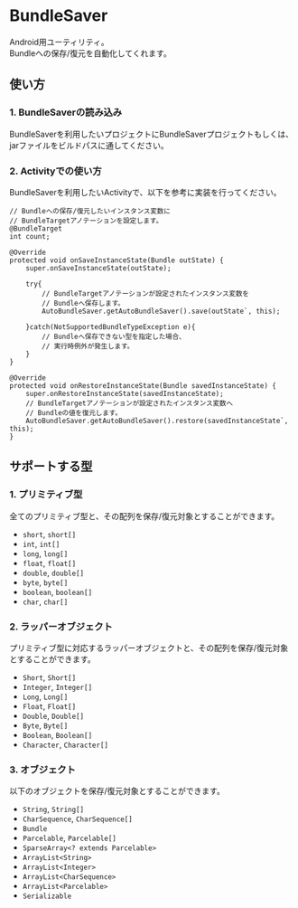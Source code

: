 BundleSaver
======================
Android用ユーティリティ。  
Bundleへの保存/復元を自動化してくれます。
 
使い方
------
### 1. BundleSaverの読み込み ###
BundleSaverを利用したいプロジェクトにBundleSaverプロジェクトもしくは、  
jarファイルをビルドパスに通してください。

 
### 2. Activityでの使い方 ###
BundleSaverを利用したいActivityで、以下を参考に実装を行ってください。
    
    // Bundleへの保存/復元したいインスタンス変数に
    // BundleTargetアノテーションを設定します。
    @BundleTarget
    int count;

    @Override
    protected void onSaveInstanceState(Bundle outState) {
        super.onSaveInstanceState(outState);
        
        try{
            // BundleTargetアノテーションが設定されたインスタンス変数を
            // Bundleへ保存します。
            AutoBundleSaver.getAutoBundleSaver().save(outState`, this);
            
        }catch(NotSupportedBundleTypeException e){
            // Bundleへ保存できない型を指定した場合、
            // 実行時例外が発生します。
        }
    }

    @Override
    protected void onRestoreInstanceState(Bundle savedInstanceState) {
        super.onRestoreInstanceState(savedInstanceState);
        // BundleTargetアノテーションが設定されたインスタンス変数へ
        // Bundleの値を復元します。
        AutoBundleSaver.getAutoBundleSaver().restore(savedInstanceState`, this);
    }

サポートする型
------
### 1. プリミティブ型 ###
全てのプリミティブ型と、その配列を保存/復元対象とすることができます。

* `short`, `short[]`
* `int`, `int[]`
* `long`, `long[]`
* `float`, `float[]`
* `double`, `double[]`
* `byte`, `byte[]`
* `boolean`, `boolean[]`
* `char`, `char[]`

### 2. ラッパーオブジェクト ###
プリミティブ型に対応するラッパーオブジェクトと、その配列を保存/復元対象とすることができます。

* `Short`, `Short[]`
* `Integer`, `Integer[]`
* `Long`, `Long[]`
* `Float`, `Float[]`
* `Double`, `Double[]`
* `Byte`, `Byte[]`
* `Boolean`, `Boolean[]`
* `Character`, `Character[]`

### 3. オブジェクト ###
以下のオブジェクトを保存/復元対象とすることができます。

* `String`, `String[]`
* `CharSequence`, `CharSequence[]`
* `Bundle`
* `Parcelable`, `Parcelable[]`
* `SparseArray<? extends Parcelable>`
* `ArrayList<String>`
* `ArrayList<Integer>`
* `ArrayList<CharSequence>`
* `ArrayList<Parcelable>`
* `Serializable`